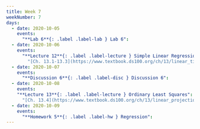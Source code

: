 ```yaml
---
title: Week 7
weekNumber: 7
days:
  - date: 2020-10-05
    events:
      "**Lab 6**{: .label .label-lab } Lab 6":
  - date: 2020-10-06
    events:
      "**Lecture 12**{: .label .label-lecture } Simple Linear Regression":
        "[Ch. 13.1-13.3](https://www.textbook.ds100.org/ch/13/linear_tips.html)"
  - date: 2020-10-07
    events:
      "**Discussion 6**{: .label .label-disc } Discussion 6":
  - date: 2020-10-08
    events:
    "**Lecture 13**{: .label .label-lecture } Ordinary Least Squares":
      "[Ch. 13.4](https://www.textbook.ds100.org/ch/13/linear_projection.html)"
  - date: 2020-10-09
    events:
      "**Homework 5**{: .label .label-hw } Regression":
---
```

